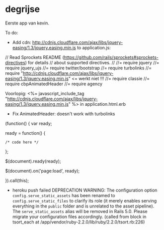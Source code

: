 # degrijse

Eerste app van kevin.


To do:

- Add cdn: http://cdnjs.cloudflare.com/ajax/libs/jquery-easing/1.3/jquery.easing.min.js to application.js:

// Read Sprockets README (https://github.com/rails/sprockets#sprockets-directives) for details
// about supported directives.
//
//= require jquery
//= require jquery_ujs
//= require twitter/bootstrap
//= require turbolinks
//= require "http://cdnjs.cloudflare.com/ajax/libs/jquery-easing/1.3/jquery.easing.min.js" <= werkt niet !!!
//= require classie
//= require cbpAnimatedHeader
//= require agency

Voorlopig: <%= javascript_include_tag "http://cdnjs.cloudflare.com/ajax/libs/jquery-easing/1.3/jquery.easing.min.js" %> in application.html.erb

- Fix AnimatedHeader: doesn't work with turbolinks

(function() {
  var ready;

  ready = function() {

  	/* code here */

  };

  $(document).ready(ready);

  $(document).on('page:load', ready);

}).call(this);

- heroku push failed
DEPRECATION WARNING: The configuration option `config.serve_static_assets` has been renamed to `config.serve_static_files` to clarify its role (it merely enables serving everything in the `public` folder and is unrelated to the asset pipeline). The `serve_static_assets` alias will be removed in Rails 5.0. Please migrate your configuration files accordingly. (called from block in tsort_each at /app/vendor/ruby-2.2.0/lib/ruby/2.2.0/tsort.rb:226)
